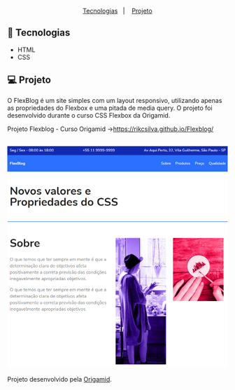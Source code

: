 
<p align="center">
  <a href="#-tecnologias">Tecnologias</a>&nbsp;&nbsp;&nbsp;|&nbsp;&nbsp;&nbsp;
  <a href="#-projeto">Projeto</a>
</p>

## 🚀 Tecnologias
- HTML
- CSS

## 💻 Projeto

O FlexBlog é um site simples com um layout responsivo, utilizando apenas as propriedades do Flexbox e uma pitada de media query. O projeto foi desenvolvido durante o curso CSS Flexbox da Origamid.

Projeto Flexblog - Curso Origamid ->https://rikcsilva.github.io/Flexblog/
<br>
<br>
<p align="center">
	<img src="/Flexblog_img.png">
</p>

Projeto desenvolvido pela [Origamid](https://www.origamid.com/).
